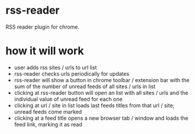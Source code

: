 # rss-reader
RSS reader plugin for chrome.


# how it will work
- user adds rss sites / urls to url list
- rss-reader checks urls periodically for updates
- rss-reader will show a button in chrome toolbar / extension bar with the sum of the number of unread feeds of all sites / urls in list
- clicking at rss-reader button will open an list with all sites / urls and the individual value of unread feed for each one
- clicking at url / site in list loads last feeds titles from that url / site; unread feeds come marked
- clicking at a feed title opens a new browser tab / window and loads the feed link, marking it as read
